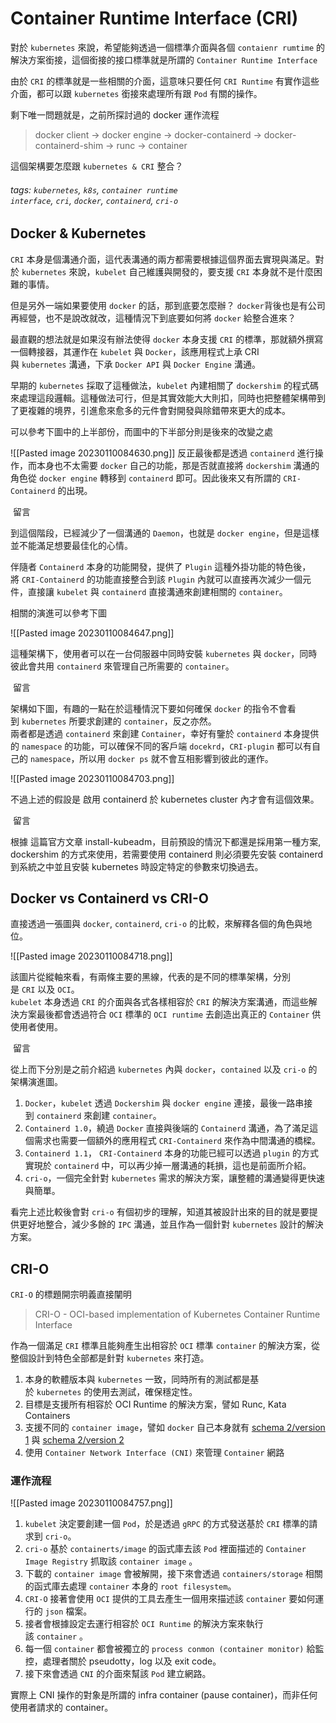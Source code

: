 # Container Runtime Interface (CRI)

對於 `kubernetes` 來說，希望能夠透過一個標準介面與各個 `contaienr rumtime` 的解決方案銜接，這個銜接的接口標準就是所謂的 `Container Runtime Interface`

由於 `CRI` 的標準就是一些相關的介面，這意味只要任何 `CRI Runtime` 有實作這些介面，都可以跟 `kubernetes` 銜接來處理所有跟 `Pod` 有關的操作。

剩下唯一問題就是，之前所探討過的 docker 運作流程

> docker client -> docker engine -> docker-containerd -> docker-containerd-shim -> runc -> container

這個架構要怎麼跟 `kubernetes & CRI` 整合？

###### [](https://hackmd.io/@aes/ryYuGY1Zu#tags-kubernetes-k8s-container-runtime-interface-cri-docker-containerd-cri-o "tags-kubernetes-k8s-container-runtime-interface-cri-docker-containerd-cri-o")tags: `kubernetes`, `k8s`, `container runtime interface`, `cri`, `docker`, `containerd`, `cri-o`

## [](https://hackmd.io/@aes/ryYuGY1Zu#Docker-amp-Kubernetes "Docker-amp-Kubernetes")Docker & Kubernetes

`CRI` 本身是個溝通介面，這代表溝通的兩方都需要根據這個界面去實現與滿足。對於 `kubernetes` 來說，`kubelet` 自己維護與開發的，要支援 `CRI` 本身就不是什麼困難的事情。

但是另外一端如果要使用 `docker` 的話，那到底要怎麼辦？ `docker`背後也是有公司再經營，也不是說改就改，這種情況下到底要如何將 `docker` 給整合進來？

最直觀的想法就是如果沒有辦法使得 `docker` 本身支援 `CRI` 的標準，那就額外撰寫一個轉接器，其運作在 `kubelet` 與 `Docker`，該應用程式上承 CRI 與 `kubernetes` 溝通，下承 `Docker API` 與 `Docker Engine` 溝通。

早期的 `kubernetes` 採取了這種做法，`kubelet` 內建相關了 `dockershim` 的程式碼來處理這段邏輯。這種做法可行，但是其實效能大大則扣，同時也把整體架構帶到了更複雜的境界，引進愈來愈多的元件會對開發與除錯帶來更大的成本。

可以參考下圖中的上半部份，而圖中的下半部分則是後來的改變之處

![[Pasted image 20230110084630.png]]
反正最後都是透過 `containerd` 進行操作，而本身也不太需要 `docker` 自己的功能，那是否就直接將 `dockershim` 溝通的角色從 `docker engine` 轉移到 `containerd` 即可。因此後來又有所謂的 `CRI-Containerd` 的出現。

 留言

到這個階段，已經減少了一個溝通的 `Daemon`，也就是 `docker engine`，但是這樣並不能滿足想要最佳化的心情。

伴隨者 `Containerd` 本身的功能開發，提供了 `Plugin` 這種外掛功能的特色後，將 `CRI-Containerd` 的功能直接整合到該 `Plugin` 內就可以直接再次減少一個元件，直接讓 `kubelet` 與 `containerd` 直接溝通來創建相關的 `container`。

相關的演進可以參考下圖

![[Pasted image 20230110084647.png]]

這種架構下，使用者可以在一台伺服器中同時安裝 `kubernetes` 與 `docker`，同時彼此會共用 `containerd` 來管理自己所需要的 `container`。

 留言

架構如下圖，有趣的一點在於這種情況下要如何確保 `docker` 的指令不會看到 `kubernetes` 所要求創建的 `container`，反之亦然。  
兩者都是透過 `containerd` 來創建 `Container`，幸好有鑒於 `containerd` 本身提供的 `namespace` 的功能，可以確保不同的客戶端 `docekrd`，`CRI-plugin` 都可以有自己的 `namespace`，所以用 `docker ps` 就不會互相影響到彼此的運作。

![[Pasted image 20230110084703.png]]

不過上述的假設是 啟用 containerd 於 kubernetes cluster 內才會有這個效果。

 留言

根據 這篇官方文章 install-kubeadm，目前預設的情況下都還是採用第一種方案, dockershim 的方式來使用，若需要使用 containerd 則必須要先安裝 containerd 到系統之中並且安裝 kubernetes 時設定特定的參數來切換過去。

## [](https://hackmd.io/@aes/ryYuGY1Zu#Docker-vs-Containerd-vs-CRI-O "Docker-vs-Containerd-vs-CRI-O")Docker vs Containerd vs CRI-O

直接透過一張圖與 `docker`, `containerd`, `cri-o` 的比較，來解釋各個的角色與地位。

![[Pasted image 20230110084718.png]]

該圖片從縱軸來看，有兩條主要的黑線，代表的是不同的標準架構，分別是 `CRI` 以及 `OCI`。  
`kubelet` 本身透過 `CRI` 的介面與各式各樣相容於 `CRI` 的解決方案溝通，而這些解決方案最後都會透過符合 `OCI` 標準的 `OCI runtime` 去創造出真正的 `Container` 供使用者使用。

 留言

從上而下分別是之前介紹過 `kubernetes` 內與 `docker`，`contained` 以及 `cri-o` 的架構演進圖。

1.  `Docker`，`kubelet` 透過 `Dockershim` 與 `docker engine` 連接，最後一路串接到 `containerd` 來創建 `container`。
2.  `Containerd 1.0`，繞過 `Docker` 直接與後端的 `Containerd` 溝通，為了滿足這個需求也需要一個額外的應用程式 `CRI-Containerd` 來作為中間溝通的橋樑。
3.  `Containerd 1.1`， `CRI-Containerd` 本身的功能已經可以透過 `plugin` 的方式實現於 `containerd` 中，可以再少掉一層溝通的耗損，這也是前面所介紹。
4.  `cri-o`，一個完全針對 `kubernetes` 需求的解決方案，讓整體的溝通變得更快速與簡單。

看完上述比較後會對 `cri-o` 有個初步的理解，知道其被設計出來的目的就是要提供更好地整合，減少多餘的 `IPC` 溝通，並且作為一個針對 `kubernetes` 設計的解決方案。

## [](https://hackmd.io/@aes/ryYuGY1Zu#CRI-O "CRI-O")CRI-O

`CRI-O` 的標題開宗明義直接闡明

> CRI-O - OCI-based implementation of Kubernetes Container Runtime Interface

作為一個滿足 `CRI` 標準且能夠產生出相容於 `OCI` 標準 `container` 的解決方案，從整個設計到特色全部都是針對 `kubernetes` 來打造。

1.  本身的軟體版本與 `kubernetes` 一致，同時所有的測試都是基於 `kubernetes` 的使用去測試，確保穩定性。
2.  目標是支援所有相容於 OCI Runtime 的解決方案，譬如 Runc, Kata Containers
3.  支援不同的 `container image`，譬如 `docker` 自己本身就有 [schema 2/version 1](https://docs.docker.com/registry/spec/manifest-v2-1/) 與 [schema 2/version 2](https://docs.docker.com/registry/spec/manifest-v2-2/)
4.  使用 `Container Network Interface (CNI)` 來管理 `Container` 網路

### [](https://hackmd.io/@aes/ryYuGY1Zu#%E9%81%8B%E4%BD%9C%E6%B5%81%E7%A8%8B "運作流程")運作流程

![[Pasted image 20230110084757.png]]

1.  `kubelet` 決定要創建一個 `Pod`，於是透過 `gRPC` 的方式發送基於 `CRI` 標準的請求到 `cri-o`。
2.  `cri-o` 基於 `containerts/image` 的函式庫去該 `Pod` 裡面描述的 `Container Image Registry` 抓取該 `container image` 。
3.  下載的 `container image` 會被解開，接下來會透過 `containers/storage` 相關的函式庫去處理 `container` 本身的 `root filesystem`。
4.  `CRI-O` 接著會使用 `OCI` 提供的工具去產生一個用來描述該 `container` 要如何運行的 `json` 檔案。
5.  接者會根據設定去運行相容於 `OCI Runtime` 的解決方案來執行該 `container` 。
6.  每一個 `container` 都會被獨立的 `process conmon (container monitor)` 給監控，處理者關於 pseudotty，log 以及 exit code。
7.  接下來會透過 `CNI` 的介面來幫該 `Pod` 建立網路。

實際上 CNI 操作的對象是所謂的 infra container (pause container)，而非任何使用者請求的 container。